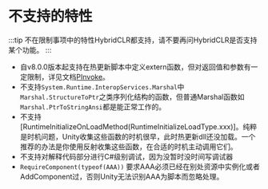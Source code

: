# 不支持的特性

:::tip
不在限制事项中的特性HybridCLR都支持，请不要再问HybridCLR是否支持某个功能。
:::

- 自v8.0.0版本起支持在热更新脚本中定义extern函数，但对返回值和参数有一定限制，详见文档[PInvoke](./pinvoke)。
- 不支持`System.Runtime.InteropServices.Marshal`中 `Marshal.StructureToPtr`之类序列化结构的函数，但普通Marshal函数如`Marshal.PtrToStringAnsi`都是能正常工作的。
- 不支持[RuntimeInitializeOnLoadMethod(RuntimeInitializeLoadType.xxx)]。纯粹是时机问题，Unity收集这些函数的时机很早，此时热更新dll还没加载。一个推荐的办法是你使用反射收集这些函数，在合适的时机主动调用它们。
- 不支持对解释代码部分进行C#级别调试，因为没暂时没时间写调试器
- `RequireComponent(typeof(AAA))` 要求AAA必须已经在别处资源中实例化或者AddComponent过，否则Unity无法识别AAA为脚本而忽略处理。
